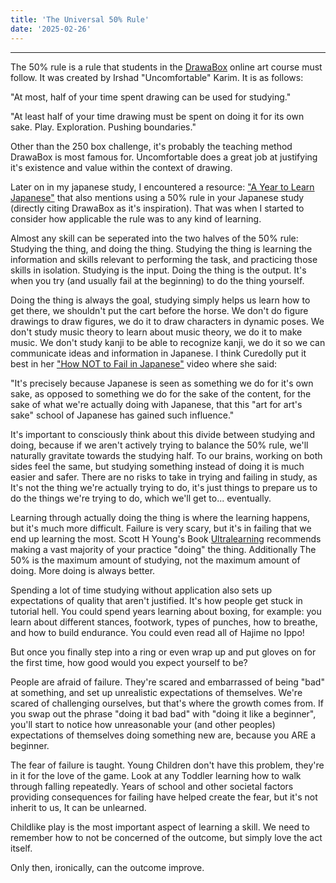 ```yaml
---
title: 'The Universal 50% Rule'
date: '2025-02-26'
---
```


---

The 50% rule is a rule that students in the [DrawaBox](https://drawabox.com/) online art course must follow. It was created by Irshad "Uncomfortable" Karim. It is as follows:

"At most, half of your time spent drawing can be used for studying."

"At least half of your time drawing must be spent on doing it for its own sake. Play. Exploration. Pushing boundaries."

Other than the 250 box challenge, it's probably the teaching method DrawaBox is most famous for. Uncomfortable does a great job at justifying it's existence and value within the context of drawing.

Later on in my japanese study, I encountered a resource: ["A Year to Learn Japanese"](https://docs.google.com/document/d/10bRzVblKVOsQJjTc2PIi1Gbj_LrsJCkMkh0SutXCZdI/edit?tab=t.0) that also mentions using a 50% rule in your Japanese study (directly citing DrawaBox as it's inspiration). That was when I started to consider how applicable the rule was to any kind of learning.

Almost any skill can be seperated into the two halves of the 50% rule: Studying the thing, and doing the thing. Studying the thing is learning the information and skills relevant to performing the task, and practicing those skills in isolation. Studying is the input. Doing the thing is the output. It's when you try (and usually fail at the beginning) to do the thing yourself.

Doing the thing is always the goal, studying simply helps us learn how to get there, we shouldn't put the cart before the horse. We don't do figure drawings to draw figures, we do it to draw characters in dynamic poses. We don't study music theory to learn about music theory, we do it to make music. We don't study kanji to be able to recognize kanji, we do it so we can communicate ideas and information in Japanese. I think Curedolly put it best in her ["How NOT to Fail in Japanese"](https://youtu.be/TkS5APqAFHA?si=0XHairkO22zS7lFG) video where she said:

"It's precisely because Japanese is seen as something we do for it's own sake, as opposed to something we do for the sake of the content, for the sake of what we're actually doing with Japanese, that this "art for art's sake" school of Japanese has gained such influence."

It's important to consciously think about this divide between studying and doing, because if we aren't actively trying to balance the 50% rule, we'll naturally gravitate towards the studying half. To our brains, working on both sides feel the same, but studying something instead of doing it is much easier and safer. There are no risks to take in trying and failing in study, as It's not the thing we're actually trying to do, it's just things to prepare us to do the things we're trying to do, which we'll get to... eventually.

Learning through actually doing the thing is where the learning happens, but it's much more difficult. Failure is very scary, but it's in failing that we end up learning the most. Scott H Young's Book [Ultralearning](https://www.scotthyoung.com/blog/ultralearning/) recommends making a vast majority of your practice "doing" the thing. Additionally The 50% is the maximum amount of studying, not the maximum amount of doing. More doing is always better.

Spending a lot of time studying without application also sets up expectations of quality that aren't justified. It's how people get stuck in tutorial hell. You could spend years learning about boxing, for example: you learn about different stances, footwork, types of punches, how to breathe, and how to build endurance. You could even read all of Hajime no Ippo!

But once you finally step into a ring or even wrap up and put gloves on for the first time, how good would you expect yourself to be?

People are afraid of failure. They're scared and embarrassed of being "bad" at something, and set up unrealistic expectations of themselves. We're scared of challenging ourselves, but that's where the growth comes from. If you swap out the phrase "doing it bad bad" with "doing it like a beginner", you'll start to notice how unreasonable your (and other peoples) expectations of themselves doing something new are, because you ARE a beginner.

The fear of failure is taught. Young Children don't have this problem, they're in it for the love of the game. Look at any Toddler learning how to walk through falling repeatedly. Years of school and other societal factors providing consequences for failing have helped create the fear, but it's not inherit to us, It can be unlearned.

Childlike play is the most important aspect of learning a skill. We need to remember how to not be concerned of the outcome, but simply love the act itself.

Only then, ironically, can the outcome improve.
